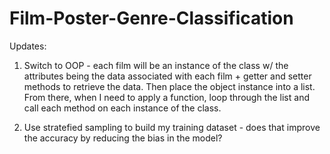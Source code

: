 # Film-Poster-Genre-Classification

Updates:
1. Switch to OOP - each film will be an instance of the class w/ the attributes being the data associated with each film + getter and setter methods to retrieve the data. Then place the object instance into a list. From there, when I need to apply a function, loop through the list and call each method on each instance of the class.

2. Use stratefied sampling to build my training dataset - does that improve the accuracy by reducing the bias in the model?
